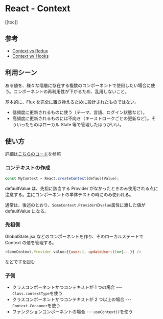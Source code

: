 # React - Context

[[toc]]

## 参考

- [Context vs Redux](https://www.youtube.com/watch?v=OvM4hIxrqAw)
- [Context w/ Hooks](https://www.youtube.com/watch?v=R_7XRX7nLsw)

## 利用シーン

ある値を、様々な階層に存在する複数のコンポーネントで使用したい場合に使う。コンポーネントの再利用性が下がるため、乱用しないこと。

基本的に、Flux を完全に置き換えるために設計されたものではない。

- 低頻度に更新されるものに使う（テーマ、言語、ログイン状態など）。
- 高頻度に更新されるものには不向き（キーストロークごとの更新など）。そういったものはローカル State 等で管理したほうがいい。

## 使い方

詳細は[こちらのコード](https://github.com/academind/react-redux-vs-context/tree/context-hooks)を参照

### コンテキストの作成

```js
const MyContext = React.createContext(defaultValue);
```

defaultValue は、先祖に該当する Provider がなかったときのみ使用される点に注意する。主にコンポーネントの単体テストの時にのみ使われる。

通常は、後述のとおり、`SomeContext.Provider`の`value`属性に渡した値が defaultValue になる。

### 先祖側

GlobalState.jsx などのコンポーネントを作り、そのローカルステートで Context の値を管理する。

```js
<SomeContext.Provider value={{user:1, updateUser:()=>{...}} />
```

などで子を囲む

### 子側

- クラスコンポーネントかつコンテキストが 1 つの場合 --- `Class.contextType`を使う
- クラスコンポーネントかつコンテキストが 2 つ以上の場合 --- `Context.Consumer`を使う
- ファンクションコンポーネントの場合 --- `useContext()`を使う
